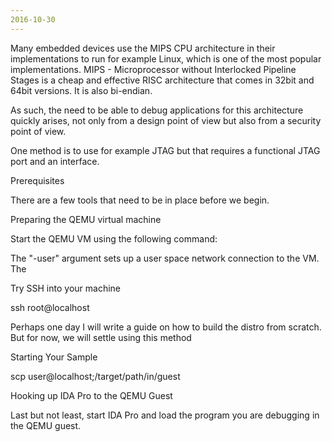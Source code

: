 ```yaml
---
2016-10-30
---
```


Many embedded devices use the MIPS CPU architecture in their implementations to run for example Linux, which is one of the most popular implementations. MIPS - Microprocessor without Interlocked Pipeline Stages is a cheap and effective RISC architecture that comes in 32bit and 64bit versions. It is also bi-endian.

As such, the need to be able to debug applications for this architecture quickly arises, not only from a design point of view but also from a security point of view.

One method is to use for example JTAG but that requires a functional JTAG port and an interface.

Prerequisites

There are a few tools that need to be in place before we begin.

Preparing the QEMU virtual machine

Start the QEMU VM using the following command:

The "-user" argument sets up a user space network connection to the VM. The

Try SSH into your machine

ssh root@localhost

Perhaps one day I will write a guide on how to build the distro from scratch. But for now, we will settle using this method

Starting Your Sample

scp <FILE> user@localhost;/target/path/in/guest

Hooking up IDA Pro to the QEMU Guest

Last but not least, start IDA Pro and load the program you are debugging in the QEMU guest.